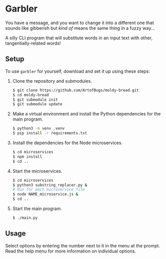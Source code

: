 # Garbler

You have a message, and you want to change it into a different one
that sounds like gibberish but *kind of* means the same thing in a fuzzy way...

A silly CLI program that will substitute words in an input text
with other, tangentially-related words!

## Setup

To use `garbler` for yourself, download and set it up using these steps:

1. Clone the repository and submodules.

    ```sh
    $ git clone https://github.com/ArtofBugs/moldy-bread.git
    $ cd moldy-bread
    $ git submodule init
    $ git submodule update
    ```

1. Make a virtual environment and install the Python dependencies
for the main program.

    ```sh
    $ python3 -m venv .venv
    $ pip install -r requirements.txt
    ```

1. Install the dependencies for the Node microservices.

    ```sh
    $ cd microservices
    $ npm install
    $ cd ..
    ```

1. Start the microservices.

    ```sh
    $ cd microservices
    $ python3 substring_replacer.py &
    # Run for each microservice file
    $ node NAME_microservice.js &
    $ cd ..
    ```

1. Start the main program.

    ```sh
    $ ./main.py
    ```

## Usage

Select options by entering the number next to it in the menu at the prompt.
Read the help menu for more information on individual options.
